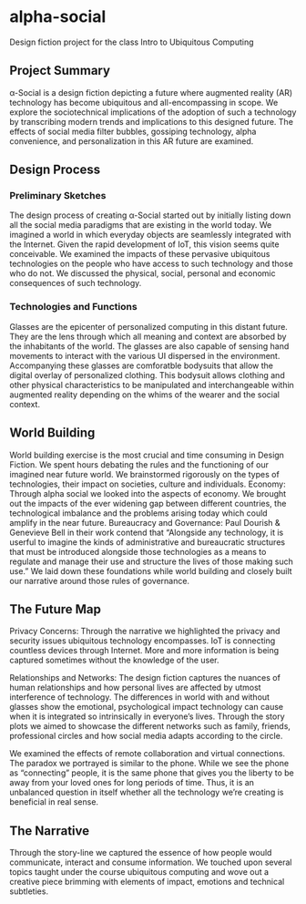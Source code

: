 # alpha-social
Design fiction project for the class Intro to Ubiquitous Computing

## Project Summary
α-Social is a design fiction depicting a future where augmented reality (AR) technology has become ubiquitous and all-encompassing in scope. We explore the sociotechnical implications of the adoption of such a technology by transcribing modern trends and implications to this designed future. The effects of social media filter bubbles, gossiping technology, alpha convenience, and personalization in this AR future are examined.

## Design Process

### Preliminary Sketches

The design process of creating α-Social started out by initially listing down all the social media paradigms that are existing in the world today. We imagined a world  in which everyday objects are seamlessly integrated with the Internet. Given the rapid development of IoT, this vision seems quite conceivable. We examined the impacts of these pervasive ubiquitous technologies on the people who have access to such technology and those who do not. We discussed the physical, social, personal and economic consequences of such technology. 

### Technologies and Functions

Glasses are the epicenter of personalized computing in this distant future. They are the lens through which all meaning and context are absorbed by the inhabitants of the world. The glasses are also capable of sensing hand movements to interact with the various UI dispersed in the environment. Accompanying these glasses are comforatble bodysuits that allow the digital overlay of personalized clothing. This bodysuit allows clothing and other physical characteristics to be manipulated and interchangeable within augmented reality depending on the whims of the wearer and the social context.

## World Building
World building exercise is the most crucial and time consuming in Design Fiction. We spent hours debating the rules and the functioning of our imagined near future world. We brainstormed rigorously on the types of technologies, their impact on societies, culture and individuals.
Economy: Through alpha social we looked into the aspects of economy. We brought out the impacts of the ever widening gap between different countries, the technological imbalance and the problems arising today which could amplify in the near future.
Bureaucracy and Governance: Paul Dourish & Genevieve Bell in their work contend that “Alongside any technology, it is userful to imagine the kinds of administrative and bureaucratic structures that must be introduced alongside those technologies as a means to regulate and manage their use and structure the lives of those making such use.” We laid down these foundations while world building and closely built our narrative around those rules of governance.

## The Future Map
Privacy Concerns: Through the narrative we highlighted the privacy and security issues ubiquitous technology encompasses. IoT is connecting countless devices through Internet. More and more information is being captured sometimes without the knowledge of the user.

Relationships and Networks: The design fiction captures the nuances of human relationships and how personal lives are affected by utmost interference of technology. The differences in world with and without glasses show the emotional, psychological impact technology can cause when it is integrated so intrinsically in everyone’s lives. Through the story plots we aimed to showcase the different networks such as family, friends, professional circles and how social media adapts according to the circle.  

We examined the effects of remote collaboration and virtual connections. The paradox we portrayed is similar to the phone. While we see the phone as “connecting” people, it is the same phone that gives you the liberty to be away from your loved ones for long periods of time. Thus, it is an unbalanced question in itself whether all the technology we’re creating is beneficial in real sense.

## The Narrative
Through the story-line we captured the essence of how people would communicate, interact and consume information. We touched upon several topics taught under the course ubiquitous computing and wove out a creative piece brimming with elements of impact, emotions and technical subtleties. 
